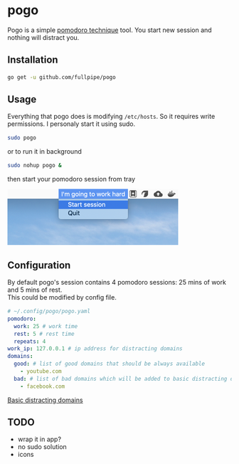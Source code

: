 # pogo

Pogo is a simple [pomodoro
technique](https://en.wikipedia.org/wiki/Pomodoro_Technique) tool.
You start new session and nothing will distract you.

## Installation

```bash
go get -u github.com/fullpipe/pogo
```

## Usage

Everything that pogo does is modifying `/etc/hosts`. So it requires write
permissions. I persоnaly start it using sudo.

```bash
sudo pogo
```

or to run it in background

```bash
sudo nohup pogo &
```

then start your pomodoro session from tray

![systray example](tray.png "systray example")

## Configuration

By default pogo's session contains 4 pomodoro sessions: 25 mins of work and 5
mins of rest.  
This could be modified by config file.

```yaml
# ~/.config/pogo/pogo.yaml
pomodoro:
  work: 25 # work time
  rest: 5 # rest time
  repeats: 4
work_ip: 127.0.0.1 # ip address for distracting domains
domains:
  good: # list of good domains that should be always available
    - youtube.com
  bad: # list of bad domains which will be added to basic distracting domains
    - facebook.com
```

[Basic distracting
domains](https://github.com/fullpipe/pogo/blob/master/config.go#L103)

## TODO

- wrap it in app?
- no sudo solution
- icons
